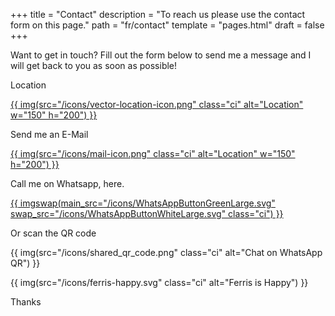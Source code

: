 +++
title = "Contact"
description = "To reach us please use the contact form on this page."
path = "fr/contact"
template = "pages.html"
draft = false
+++
<p>Want to get in touch? Fill out the form below to send me a message and I will get back to you as soon as possible!</p>

<p>Location</p>

<a aria-label="" href="https://maps.app.goo.gl/2jhxeaV6scHKJsFY9">
{{ img(src="/icons/vector-location-icon.png" class="ci" alt="Location" w="150" h="200") }}
<a />

<p>Send me an E-Mail</p>

<a aria-label="" href="mailto:ngawang.monlam@gmail.com">
{{ img(src="/icons/mail-icon.png" class="ci" alt="Location" w="150" h="200") }}
<a />

<p>Call me on Whatsapp, here. </p>

<a aria-label="Chat on WhatsApp" href="https://wa.me/5511933014430">
{{ imgswap(main_src="/icons/WhatsAppButtonGreenLarge.svg" swap_src="/icons/WhatsAppButtonWhiteLarge.svg" class="ci") }}
<a />

<p>Or scan the QR code</p>

{{ img(src="/icons/shared_qr_code.png" class="ci" alt="Chat on WhatsApp QR") }}

{{ img(src="/icons/ferris-happy.svg" class="ci" alt="Ferris is Happy") }}

<p>Thanks</p>
